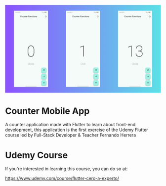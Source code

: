 ![App Screenshot](Final_Counter_Mobile_App_Screenshot.png)
# Counter Mobile App
A counter application made with Flutter to learn about front-end development, this application is the first exercise of the Udemy Flutter course led by Full-Stack Developer & Teacher Fernando Herrera

# Udemy Course
If you're interested in learning this course, you can do so at:

https://www.udemy.com/course/flutter-cero-a-experto/

